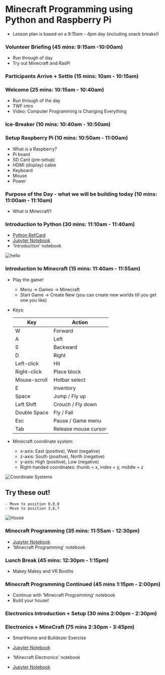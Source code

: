 # Minecraft Programming using Python and Raspberry Pi

- Lesson plan is based on a 9:15am - 4pm day (including snack breaks!)

### Volunteer Briefing (45 mins: 9:15am -10:00am)

- Run through of day
- Try out Minecraft and RasPi 

### Participants Arrive + Settle (15 mins: 10am - 10:15am)   

### Welcome (25 mins: 10:15am - 10:40am)   

- Run through of the day
- TWF intro
- Video: Computer Programming is Changing Everything

### Ice-Breaker (10 mins: 10:40am - 10:50am)

### Setup Raspberry Pi (10 mins: 10:50am - 11:00am) 
- What is a Raspberry?
- Pi board
- SD Card (pre-setup)
- HDMI (display) cable
- Keyboard
- Mouse
- Power

### Purpose of the Day - what we will be building today (10 mins: 11:00am - 11:10am)
- What is Minecraft?

### Introduction to Python (30 mins: 11:10am - 11:40am)
- [Python RefCard](https://dzone.com/refcardz/core-python)
- [Jupyter Notebook](notebook/) 
- 'Introduction' notebook

![hello](screenshots/hello_world.png)

### Introduction to Minecraft (15 mins: 11:40am - 11:55am)  
  - Play the game!
    - Menu -> Games -> Minecraft
    - Start Game -> Create New (you can create new worlds till you get one you like)
  - Keys:
  
    Key | Action 
    --- | ------
    W	| Forward
    A	| Left 
    S	| Backward 
    D	|	Right
    Left-click | Hit
    Right-click | Place block
    Mouse-scroll | Hotbar select
    E	|	Inventory
    Space	|	Jump / Fly up
    Left Shift | Crouch / Fly down
    Double Space	|	Fly / Fall
    Esc	| Pause / Game menu
    Tab	| Release mouse cursor

- Minecraft coordinate system:
  - x-axis: East (positive), West (negative)
  - z-axis: South (positive), North (negative)
  - y-axis: High (positive), Low (negative)
  - Right-handed coordinates: thumb = x, index = y, middle = z
  
![Coordinate Systems](http://viz.aset.psu.edu/gho/sem_notes/3d_fundamentals/gifs/left_right_hand.gif)

## Try these out!
    - Move to position 0,0,0
    - Move to position 3,8,7

![House](screenshots/house.png)

### Minecraft Programming (35 mins: 11:55am - 12:30pm)
- [Jupyter Notebook](notebook/)
- 'Minecraft Programming' notebook

### Lunch Break (45 mins: 12:30pm - 1:15pm)
- Makey Makey and VR Booths

### Minecraft Programming Continued (45 mins 1:15pm - 2:00pm)
- Continue with 'Minecraft Programming' notebook
- Build your house! 

### Electronics Introduction + Setup (30 mins 2:00pm - 2:30pm)

### Electronics + MineCraft (75 mins 2:30pm - 3:45pm)
- SmartHome and Bulldozer Exercise
- [Jupyter Notebook](notebook/)
- 'Minecraft Electronics' notebook

- [Jupyter Notebook](notebook/)
